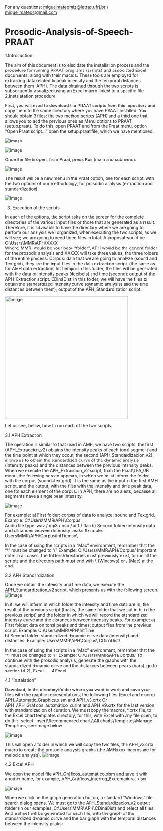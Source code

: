 For any questions: miguelmateoruiz@letras.ufrj.br / miquel.mateo@gmail.com
# Prosodic-Analysis-of-Speech-PRAAT
1.Introduction

The aim of this document is to elucidate the installation process and the procedure for running PRAAT programs (scripts) and associated Excel documents, along with their macros. These tools are employed for extracting data related to peak intensity and the temporal distances between them (APH). The data obtained through the two scripts is subsequently visualized using an Excel macro linked to a specific file
2.Instalatation procedure

First, you will need to download the PRAAT scripts from this repository and copy them to the same directory where you have PRAAT installed.
You should obtain 3 files: the two method scripts (APH) and a third one that allows you to add the previous ones as Menu options to PRAAT (setup.praat).
To do this, open PRAAT and from the Praat menu, option “Open Praat script…” open the setup.praat file, which we have mentioned.

 ![image](https://github.com/mimatruiz/Prosodic-Analysis-of-Speech-PRAAT/assets/136570865/b1b8eb97-6437-4150-af5d-82618a3d5980)

![image](https://github.com/mimatruiz/Prosodic-Analysis-of-Speech-PRAAT/assets/136570865/d57edca5-bce2-43b9-80ab-ab028be04b9b)

Once the file is open, from Praat, press Run (main and submenu):

 ![image](https://github.com/mimatruiz/Prosodic-Analysis-of-Speech-PRAAT/assets/136570865/96ca6cef-ae46-4339-ab43-75abe4b2ea5e)

The result will be a new menu in the Praat option, one for each script, with the two options of our methodology, for prosodic analysis (extraction and standardization).

![image](https://github.com/mimatruiz/Prosodic-Analysis-of-Speech-PRAAT/assets/136570865/4eeac8dd-17a7-4094-82e6-921d12d29fb9)



3. Execution of the scripts

In each of the options, the script asks on the screen for the complete directories of the various input files or those that are generated as a result. Therefore, it is advisable to have the directory where we are going to perform our analysis well organized, when executing the two scripts, as we will see; we are going to need three files in total. A proposal would be:
C:\Users\MMR\APH\XXXX\
Where:
MMR: would be your base “folder”, APH would be the general folder for the prosodic analysis and XXXXX will take three values, the three folders of the entire process:
Corpus: data that we are going to analyze (sound and Textgrid), they are the input files to the data extraction script, (the same as for AMH data extraction)
IntTiempo: In this folder, the files will be generated with the data of intensity peaks (decibels) and time (second); output of the APH_Extraction script.
CDináDist: in this folder, we will have the files to obtain the standardized intensity curve (dynamic analysis) and the time distances between them); output of the APH_Standardization script.

<img width="404" alt="image" src="https://github.com/mimatruiz/Prosodic-Analysis-of-Speech-PRAAT/assets/136570865/ffb7603e-cc8e-4686-8e09-74ab66914e03">

Let us see, below, how to run each of the two scripts.

3.1 APH Extraction

The operation is similar to that used in AMH, we have two scripts: the first (APH_Extraccion_v2) obtains the intensity peaks of each tonal segment and the time point at which they occur; the second (APH_Standardizacion_v2), allows us to obtain the standardized curve of the dynamic analysis (intensity peaks) and the distances between the previous intensity peaks.
When we execute the APH_Extraccion_v2 script, from the Praat\LFA_UB menu, the following screen appears, in which we must inform the folder with the corpus (sound+textgrid). It is the same as the input in the first AMH script, and the output, with the files with the intensity and time peak data, one for each element of the corpus.
In APH, there are no alerts, because all segments have a single peak intensity.
 
![image](https://github.com/mimatruiz/Prosodic-Analysis-of-Speech-PRAAT/assets/136570865/f8017569-bb31-43b5-bc97-5c58d382968a)

For example:
a) First folder: corpus of data to analyze: sound and Textgrid.
Example: C:\Users\MMR\APH\Corpus\
Audio file type: wav / mp3 / nsp / aiff / flac
b) Second folder: intensity data and distances between intensity peaks
Example: Users\MMR\APH\Corpus\IntTiempo\

In the case of using the scripts in a “Mac” environment, remember that the “\” must be changed to “/”
Example: C:/Users/MMR/APH/Corpus/
Important note: in all cases, the folders/directories must previously exist, to run all the scripts and the directory path must end with \ (Windows) or / (Mac) at the end.


3.2 APH Standardization

Once we obtain  the intensity and time data, we execute the APH_Standardization_v2 script, which presents us with the following screen.
 ![image](https://github.com/mimatruiz/Prosodic-Analysis-of-Speech-PRAAT/assets/136570865/afce4c83-18e2-40e9-aa27-a8aa86f4788b)


In it, we will inform in which folder the intensity and time data are in, the result of the previous script (that is, the same folder that we put in b, in the previous script) and the folder in which we will record the standardized intensity curve and the distances between intensity peaks.
For example:
a) First folder: data on tonal peaks and times; output files from the previous script.
Example: C:\Users\MMR\APH\IntTime\
b) Second folder: standardized dynamic curve data (intensity) and distances.
Example: Users\MMR\APH\Corpus\ CDináDist\

In the case of using the scripts in a “Mac” environment, remember that the “\” must be changed to “/”
Example: C:/Users/MMR/APH/Corpus/
To continue with the prosodic analysis, generate the graphs with the standardized dynamic curve and the distances between peaks (bars), go to section (4.2), Excel.
 
4.Excel

4.1 “Instalation”

Download, in the directory/folder where you want to work and save your files with the graphic representations, the following files (Excel and macro)
APH_Automatic_Graphics.xlsm and APH_v3.crtx
Or APH_APH_Gráficos_automático_durint and APH_v9.crtx for the last version, with standardizacion of duration.
We must copy the macros, *.crtx file, to the Excel chart templates directory, for this, with Excel with any file open, to do this, select: Insert\Recommended charts\All charts\Templates\Manage Templates, see image below

 ![image](https://github.com/mimatruiz/Prosodic-Analysis-of-Speech-PRAAT/assets/136570865/84edd2fe-a269-42ca-927b-e153c8a33199)

This will open a folder in which we will copy the two files, the APH_v3.crtx macro to create the prosodic analysis graphs (the AMHxxxx macros are for melodic analysis).
 ![image](https://github.com/mimatruiz/Prosodic-Analysis-of-Speech-PRAAT/assets/136570865/32e7ad80-e716-4d60-a455-f75ee7a47122)


4.2 Excel APH

We open the model file APH_Gráficos_automático.xlsm and save it with another name, for example, APH_Gráficos_Interrog_Extremadura. xlsm.

 ![image](https://github.com/mimatruiz/Prosodic-Analysis-of-Speech-PRAAT/assets/136570865/dd02232c-881a-4343-93d3-e55d9d88a432)


When we click on the graph generation button, a standard “Windows” file search dialog opens. We must go to the APH_Standardizacion_v2 output folder (in our examples,  C:\Users\MMR\APH\CDináDist\) and select all files: 
And a sheet will be generated for each file, with the graph of the standardized dynamic curve and the bar graph with the temporal distances between the intensity peaks:
